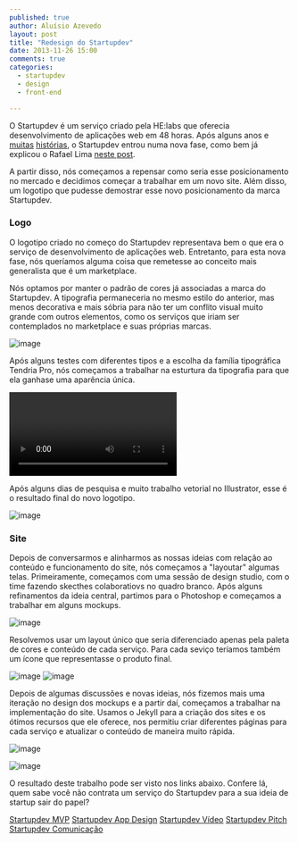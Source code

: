 ```yaml
---
published: true
author: Aluísio Azevedo
layout: post
title: "Redesign do Startupdev"
date: 2013-11-26 15:00
comments: true
categories:
  - startupdev
  - design
  - front-end

---
```



O Startupdev é um serviço criado pela HE:labs que oferecia desenvolvimento de aplicações web em 48 horas. Após alguns anos e [muitas](http://rafael.adm.br/p/iniciando-o-startupdev/) [histórias](http://helabs.com.br/blog/2013/05/22/a-copia-e-o-melhor-elogio/), o Startupdev entrou numa nova fase, como bem já explicou o Rafael Lima [neste post](http://helabs.com.br/blog/2013/09/30/startup-dev-um-novo-marketplace/).

A partir disso, nós começamos a repensar como seria esse posicionamento no mercado e decidimos começar a trabalhar em um novo site. Além disso, um logotipo que pudesse demostrar esse novo posicionamento da marca Startupdev.


<!--more-->



### Logo


O logotipo criado no começo do Startupdev representava bem o que era o serviço de desenvolvimento de aplicações web. Entretanto, para esta nova fase, nós queríamos alguma coisa que remetesse ao conceito mais generalista que é um marketplace.

Nós optamos por manter o padrão de cores já associadas a marca do Startupdev. A tipografia permaneceria no mesmo estilo do anterior, mas menos decorativa e mais sóbria para não ter um conflito visual muito grande com outros elementos, como os serviços que iriam ser contemplados no marketplace e suas próprias marcas.


![image](/blog/images/pesquisa-logo-startupdev.png)


Após alguns testes com diferentes tipos e a escolha da família tipográfica Tendria Pro, nós começamos a trabalhar na esturtura da tipografia para que ela ganhase uma aparência única.


![image](/blog/images/video-tweaks-logo.mov)


Após alguns dias de pesquisa e muito trabalho vetorial no Illustrator, esse é o resultado final do novo logotipo.

![image](/blog/images/logo-novo-startupdev.png)



### Site

Depois de conversarmos e alinharmos as nossas ideias com relação ao conteúdo e funcionamento do site, nós começamos a "layoutar" algumas telas. Primeiramente, começamos com uma sessão de design studio, com o time fazendo skecthes colaboratiovs no quadro branco. Após alguns refinamentos da ideia central, partimos para o Photoshop e começamos a trabalhar em alguns mockups.


![image](/blog/images/testes-layouts-startupdev.png)


Resolvemos usar um layout único que seria diferenciado apenas pela paleta de cores e conteúdo de cada serviço.
Para cada seviço teríamos também um ícone que representasse o produto final.

![image](/blog/images/testes-cores-startupdev.png)
![image](/blog/images/testes-icones-startupdev.png)


Depois de algumas discussões e novas ideias, nós fizemos mais uma iteração no design dos mockups e a partir daí, começamos a trabalhar na implementação do site. Usamos o Jekyll para a criação dos sites e os ótimos recursos que ele oferece, nos permitiu criar diferentes páginas para cada serviço e atualizar o conteúdo de maneira muito rápida.

![image](/blog/images/frontend-jekyll-startupdev.png)

![image](/blog/images/novos-layouts-startupdev.png)


O resultado deste trabalho pode ser visto nos links abaixo. Confere lá, quem sabe você não contrata um serviço do Startupdev para a sua ideia de startup sair do papel?

[Startupdev MVP](http://startupdev.com.br/pt/servicos-para-startups/mvp/)
[Startupdev App Design](http://startupdev.com.br/pt/servicos-para-startups/mobile-app-design/)
[Startupdev Vídeo](http://startupdev.com.br/pt/servicos-para-startups/videos-animados/)
[Startupdev Pitch](http://startupdev.com.br/pt/servicos-para-startups/treinamento-para-pitch/)
[Startupdev Comunicação](http://startupdev.com.br/pt/servicos-para-startups/assessoria-comunicacao/)











